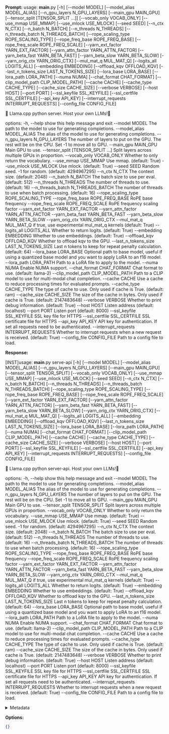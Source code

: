 **Prompt:**
usage: __main__.py [-h] [--model MODEL] [--model_alias MODEL_ALIAS] [--n_gpu_layers N_GPU_LAYERS]
                  [--main_gpu MAIN_GPU] [--tensor_split [TENSOR_SPLIT ...]] [--vocab_only VOCAB_ONLY]
                  [--use_mmap USE_MMAP] [--use_mlock USE_MLOCK] [--seed SEED] [--n_ctx N_CTX]
                  [--n_batch N_BATCH] [--n_threads N_THREADS] [--n_threads_batch N_THREADS_BATCH]
                  [--rope_scaling_type ROPE_SCALING_TYPE] [--rope_freq_base ROPE_FREQ_BASE]
                  [--rope_freq_scale ROPE_FREQ_SCALE] [--yarn_ext_factor YARN_EXT_FACTOR]
                  [--yarn_attn_factor YARN_ATTN_FACTOR] [--yarn_beta_fast YARN_BETA_FAST]
                  [--yarn_beta_slow YARN_BETA_SLOW] [--yarn_orig_ctx YARN_ORIG_CTX]
                  [--mul_mat_q MUL_MAT_Q] [--logits_all LOGITS_ALL] [--embedding EMBEDDING]
                  [--offload_kqv OFFLOAD_KQV] [--last_n_tokens_size LAST_N_TOKENS_SIZE]
                  [--lora_base LORA_BASE] [--lora_path LORA_PATH] [--numa NUMA]
                  [--chat_format CHAT_FORMAT] [--clip_model_path CLIP_MODEL_PATH] [--cache CACHE]
                  [--cache_type CACHE_TYPE] [--cache_size CACHE_SIZE] [--verbose VERBOSE]
                  [--host HOST] [--port PORT] [--ssl_keyfile SSL_KEYFILE]
                  [--ssl_certfile SSL_CERTFILE] [--api_key API_KEY]
                  [--interrupt_requests INTERRUPT_REQUESTS] [--config_file CONFIG_FILE]

🦙 Llama.cpp python server. Host your own LLMs!🚀

options:
  -h, --help            show this help message and exit
  --model MODEL         The path to the model to use for generating completions.
  --model_alias MODEL_ALIAS
                        The alias of the model to use for generating completions.
  --n_gpu_layers N_GPU_LAYERS
                        The number of layers to put on the GPU. The rest will be on the CPU. Set -1 to
                        move all to GPU.
  --main_gpu MAIN_GPU   Main GPU to use.
  --tensor_split [TENSOR_SPLIT ...]
                        Split layers across multiple GPUs in proportion.
  --vocab_only VOCAB_ONLY
                        Whether to only return the vocabulary.
  --use_mmap USE_MMAP   Use mmap. (default: True)
  --use_mlock USE_MLOCK
                        Use mlock. (default: True)
  --seed SEED           Random seed. -1 for random. (default: 4294967295)
  --n_ctx N_CTX         The context size. (default: 2048)
  --n_batch N_BATCH     The batch size to use per eval. (default: 512)
  --n_threads N_THREADS
                        The number of threads to use. (default: 16)
  --n_threads_batch N_THREADS_BATCH
                        The number of threads to use when batch processing. (default: 16)
  --rope_scaling_type ROPE_SCALING_TYPE
  --rope_freq_base ROPE_FREQ_BASE
                        RoPE base frequency
  --rope_freq_scale ROPE_FREQ_SCALE
                        RoPE frequency scaling factor
  --yarn_ext_factor YARN_EXT_FACTOR
  --yarn_attn_factor YARN_ATTN_FACTOR
  --yarn_beta_fast YARN_BETA_FAST
  --yarn_beta_slow YARN_BETA_SLOW
  --yarn_orig_ctx YARN_ORIG_CTX
  --mul_mat_q MUL_MAT_Q
                        if true, use experimental mul_mat_q kernels (default: True)
  --logits_all LOGITS_ALL
                        Whether to return logits. (default: True)
  --embedding EMBEDDING
                        Whether to use embeddings. (default: True)
  --offload_kqv OFFLOAD_KQV
                        Whether to offload kqv to the GPU.
  --last_n_tokens_size LAST_N_TOKENS_SIZE
                        Last n tokens to keep for repeat penalty calculation. (default: 64)
  --lora_base LORA_BASE
                        Optional path to base model, useful if using a quantized base model and you
                        want to apply LoRA to an f16 model.
  --lora_path LORA_PATH
                        Path to a LoRA file to apply to the model.
  --numa NUMA           Enable NUMA support.
  --chat_format CHAT_FORMAT
                        Chat format to use. (default: llama-2)
  --clip_model_path CLIP_MODEL_PATH
                        Path to a CLIP model to use for multi-modal chat completion.
  --cache CACHE         Use a cache to reduce processing times for evaluated prompts.
  --cache_type CACHE_TYPE
                        The type of cache to use. Only used if cache is True. (default: ram)
  --cache_size CACHE_SIZE
                        The size of the cache in bytes. Only used if cache is True. (default:
                        2147483648)
  --verbose VERBOSE     Whether to print debug information. (default: True)
  --host HOST           Listen address (default: localhost)
  --port PORT           Listen port (default: 8000)
  --ssl_keyfile SSL_KEYFILE
                        SSL key file for HTTPS
  --ssl_certfile SSL_CERTFILE
                        SSL certificate file for HTTPS
  --api_key API_KEY     API key for authentication. If set all requests need to be authenticated.
  --interrupt_requests INTERRUPT_REQUESTS
                        Whether to interrupt requests when a new request is received. (default: True)
  --config_file CONFIG_FILE
                        Path to a config file to load.


**Response:**

  

[INST]usage: __main__.py serve-api [-h] [--model MODEL] [--model_alias MODEL_ALIAS]
                          [--n_gpu_layers N_GPU_LAYERS] [--main_gpu MAIN_GPU]
                          [--tensor_split TENSOR_SPLIT] [--vocab_only VOCAB_ONLY]
                          [--use_mmap USE_MMAP] [--use_mlock USE_MLOCK]
                          [--seed SEED] [--n_ctx N_CTX] [--n_batch N_BATCH]
                          [--n_threads N_THREADS] [--n_threads_batch N_THREADS_BATCH]
                          [--rope_scaling_type ROPE_SCALING_TYPE]
                          [--rope_freq_base ROPE_FREQ_BASE]
                          [--rope_freq_scale ROPE_FREQ_SCALE]
                          [--yarn_ext_factor YARN_EXT_FACTOR]
                          [--yarn_attn_factor YARN_ATTN_FACTOR]
                          [--yarn_beta_fast YARN_BETA_FAST]
                          [--yarn_beta_slow YARN_BETA_SLOW]
                          [--yarn_orig_ctx YARN_ORIG_CTX]
                          [--mul_mat_q MUL_MAT_Q] [--logits_all LOGITS_ALL]
                          [--embedding EMBEDDING] [--offload_kqv OFFLOAD_KQV]
                          [--last_n_tokens_size LAST_N_TOKENS_SIZE]
                          [--lora_base LORA_BASE] [--lora_path LORA_PATH] [--numa NUMA]
                          [--chat_format CHAT_FORMAT] [--clip_model_path CLIP_MODEL_PATH]
                          [--cache CACHE] [--cache_type CACHE_TYPE]
                          [--cache_size CACHE_SIZE] [--verbose VERBOSE] [--host HOST]
                          [--port PORT] [--ssl_keyfile SSL_KEYFILE]
                          [--ssl_certfile SSL_CERTFILE] [--api_key API_KEY]
                          [--interrupt_requests INTERRUPT_REQUESTS] [--config_file CONFIG_FILE]

🤖 Llama.cpp python server-api. Host your own LLMs!🚀

options:
  -h, --help            show this help message and exit
  --model MODEL         The path to the model to use for generating completions.
  --model_alias MODEL_ALIAS
                        The alias of the model to use for generating completions.
  --n_gpu_layers N_GPU_LAYERS
                        The number of layers to put on the GPU. The rest will be on the CPU. Set -1 to
                        move all to GPU.
  --main_gpu MAIN_GPU   Main GPU to use.
  --tensor_split TENSOR_SPLIT
                        Split layers across multiple GPUs in proportion.
  --vocab_only VOCAB_ONLY
                        Whether to only return the vocabulary.
  --use_mmap USE_MMAP   Use mmap. (default: True)
  --use_mlock USE_MLOCK
                        Use mlock. (default: True)
  --seed SEED           Random seed. -1 for random. (default: 4294967295)
  --n_ctx N_CTX         The context size. (default: 2048)
  --n_batch N_BATCH     The batch size to use per eval. (default: 512)
  --n_threads N_THREADS
                        The number of threads to use. (default: 16)
  --n_threads_batch N_THREADS_BATCH
                        The number of threads to use when batch processing. (default: 16)
  --rope_scaling_type ROPE_SCALING_TYPE
  --rope_freq_base ROPE_FREQ_BASE
                        RoPE base frequency
  --rope_freq_scale ROPE_FREQ_SCALE
                        RoPE frequency scaling factor
  --yarn_ext_factor YARN_EXT_FACTOR
  --yarn_attn_factor YARN_ATTN_FACTOR
  --yarn_beta_fast YARN_BETA_FAST
  --yarn_beta_slow YARN_BETA_SLOW
  --yarn_orig_ctx YARN_ORIG_CTX
  --mul_mat_q MUL_MAT_Q
                        if true, use experimental mul_mat_q kernels (default: True)
  --logits_all LOGITS_ALL
                        Whether to return logits. (default: True)
  --embedding EMBEDDING
                        Whether to use embeddings. (default: True)
  --offload_kqv OFFLOAD_KQV
                        Whether to offload kqv to the GPU.
  --last_n_tokens_size LAST_N_TOKENS_SIZE
                        Last n tokens to keep for repeat penalty calculation. (default: 64)
  --lora_base LORA_BASE
                        Optional path to base model, useful if using a quantized base model and you
                        want to apply LoRA to an f16 model.
  --lora_path LORA_PATH
                        Path to a LoRA file to apply to the model.
  --numa NUMA           Enable NUMA support.
  --chat_format CHAT_FORMAT
                        Chat format to use. (default: llama-2)
  --clip_model_path CLIP_MODEL_PATH
                        Path to a CLIP model to use for multi-modal chat completion.
  --cache CACHE         Use a cache to reduce processing times for evaluated prompts.
  --cache_type CACHE_TYPE
                        The type of cache to use. Only used if cache is True. (default: ram)
  --cache_size CACHE_SIZE
                        The size of the cache in bytes. Only used if cache is True. (default:
                        2147483648)
  --verbose VERBOSE     Whether to print debug information. (default: True)
  --host HOST           Listen address (default: localhost)
  --port PORT           Listen port (default: 8000)
  --ssl_keyfile SSL_KEYFILE
                        SSL key file for HTTPS
  --ssl_certfile SSL_CERTFILE
                        SSL certificate file for HTTPS
  --api_key API_KEY     API key for authentication. If set all requests need to be authenticated.
  --interrupt_requests INTERRUPT_REQUESTS
                        Whether to interrupt requests when a new request is received. (default: True)
  --config_file CONFIG_FILE
                        Path to a config file to load.

<details><summary>Metadata</summary>

- Duration: 187423 ms
- Datetime: 2024-01-11T19:54:38.573454
- Model: dolphin-2.5-mixtral-8x7b

</details>

**Options:**
```json
{}
```

